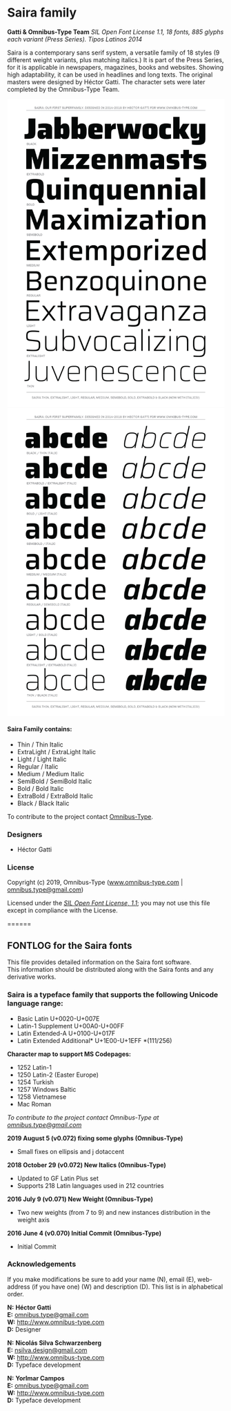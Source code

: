# Saira family

**Gatti & Omnibus-Type Team**
*SIL Open Font License 1.1,*
*18 fonts, 885 glyphs each variant (Press Series).*
*Tipos Latinos 2014*

Saira is a contemporary sans serif system, a versatile family of 18 styles (9 different weight variants, plus matching italics.) It is part of the Press Series, for it is applicable in newspapers, magazines, books and websites. Showing high adaptability, it can be used in headlines and long texts. The original masters were designed by Héctor Gatti. The character sets were later completed by the Omnibus-Type Team.

![Sample of Saira Family.](Saira-01.png "Saira")
![Sample of Saira Family.](Saira-02.png "Saira")


#### Saira Family contains:
* Thin / Thin Italic
* ExtraLight / ExtraLight Italic
* Light / Light Italic
* Regular / Italic
* Medium / Medium Italic
* SemiBold / SemiBold Italic
* Bold / Bold Italic
* ExtraBold / ExtraBold Italic
* Black / Black Italic

To contribute to the project contact [Omnibus-Type](http://omnibus-type.com/).

### Designers

* Héctor Gatti

### License

Copyright (c) 2019, Omnibus-Type (www.omnibus-type.com | omnibus.type@gmail.com)

Licensed under the [*SIL Open Font License, 1.1*](http://scripts.sil.org/OFL); you may not use this file except in compliance with the License.

======
## FONTLOG for the Saira fonts

This file provides detailed information on the Saira font software.  
This information should be distributed along with the Saira fonts and any derivative works.

### Saira is a typeface family that supports the following Unicode language range: 

* Basic Latin 					U+0020-U+007E
* Latin-1 Supplement 			U+00A0-U+00FF
* Latin Extended-A 				U+0100-U+017F
* Latin Extended Additional*	U+1E00-U+1EFF *(111/256)

**Character map to support MS Codepages:**
* 1252 Latin-1
* 1250 Latin-2 (Easter Europe)
* 1254 Turkish
* 1257 Windows Baltic
* 1258 Vietnamese
* Mac Roman

*To contribute to the project contact Omnibus-Type at omnibus.type@gmail.com*

**2019 August 5 (v0.072) fixing some glyphs (Omnibus-Type)**
- Small fixes on ellipsis and j dotaccent

**2018 October 29 (v0.072) New Italics (Omnibus-Type)**
- Updated to GF Latin Plus set
- Supports 218 Latin languages used in 212 countries

**2016 July 9 (v0.071) New Weight (Omnibus-Type)**
- Two new weights (from 7 to 9) and new instances distribution in the weight axis

**2016 June 4 (v0.070) Initial Commit (Omnibus-Type)**
- Initial Commit

### Acknowledgements

If you make modifications be sure to add your name (N), email (E), web-address
(if you have one) (W) and description (D). This list is in alphabetical order.


**N:** **Héctor Gatti**  
**E:** omnibus.type@gmail.com  
**W:** http://www.omnibus-type.com  
**D:** Designer

**N:** **Nicolás Silva Schwarzenberg**  
**E:** nsilva.design@gmail.com  
**W:** http://www.omnibus-type.com  
**D:** Typeface development  

**N:** **Yorlmar Campos**  
**E:** omnibus.type@gmail.com  
**W:** http://www.omnibus-type.com  
**D:** Typeface development
